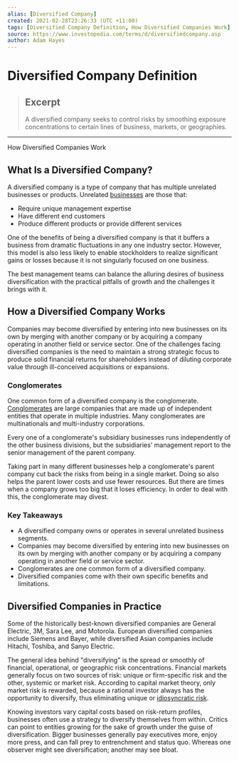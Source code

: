 ```yaml
---
alias: [Diversified Company]
created: 2021-02-28T23:26:33 (UTC +11:00)
tags: [Diversified Company Definition, How Diversified Companies Work]
source: https://www.investopedia.com/terms/d/diversifiedcompany.asp
author: Adam Hayes
---
```


# Diversified Company Definition

> ## Excerpt
> A diversified company seeks to control risks by smoothing exposure concentrations to certain lines of business, markets, or geographies.

---

How Diversified Companies Work
## What Is a Diversified Company?

A diversified company is a type of company that has multiple unrelated businesses or products. Unrelated [businesses](https://www.investopedia.com/terms/b/business.asp) are those that:

-   Require unique management expertise
-   Have different end customers
-   Produce different products or provide different services

One of the benefits of being a diversified company is that it buffers a business from dramatic fluctuations in any one industry sector. However, this model is also less likely to enable stockholders to realize significant gains or losses because it is not singularly focused on one business.

The best management teams can balance the alluring desires of business diversification with the practical pitfalls of growth and the challenges it brings with it.

## How a Diversified Company Works

Companies may become diversified by entering into new businesses on its own by merging with another company or by acquiring a company operating in another field or service sector. One of the challenges facing diversified companies is the need to maintain a strong strategic focus to produce solid financial returns for shareholders instead of diluting corporate value through ill-conceived acquisitions or expansions.

### Conglomerates

One common form of a diversified company is the conglomerate. [Conglomerates](https://www.investopedia.com/articles/basics/06/conglomerates.asp) are large companies that are made up of independent entities that operate in multiple industries. Many conglomerates are multinationals and multi-industry corporations.

Every one of a conglomerate's subsidiary businesses runs independently of the other business divisions, but the subsidiaries' management report to the senior management of the parent company.

Taking part in many different businesses help a conglomerate's parent company cut back the risks from being in a single market. Doing so also helps the parent lower costs and use fewer resources. But there are times when a company grows too big that it loses efficiency. In order to deal with this, the conglomerate may divest.

### Key Takeaways

-   A diversified company owns or operates in several unrelated business segments.
-   Companies may become diversified by entering into new businesses on its own by merging with another company or by acquiring a company operating in another field or service sector.
-   Conglomerates are one common form of a diversified company.
-   Diversified companies come with their own specific benefits and limitations.

## Diversified Companies in Practice

Some of the historically best-known diversified companies are General Electric, 3M, Sara Lee, and Motorola. European diversified companies include Siemens and Bayer, while diversified Asian companies include Hitachi, Toshiba, and Sanyo Electric.

The general idea behind "diversifying" is the spread or smoothly of financial, operational, or geographic risk concentrations. Financial markets generally focus on two sources of risk: unique or firm-specific risk and the other, systemic or market risk. According to capital market theory, only market risk is rewarded, because a rational investor always has the opportunity to diversify, thus eliminating unique or [idiosyncratic risk](https://www.investopedia.com/terms/i/idiosyncraticrisk.asp).

Knowing investors vary capital costs based on risk-return profiles, businesses often use a strategy to diversify themselves from within. Critics can point to entities growing for the sake of growth under the guise of diversification. Bigger businesses generally pay executives more, enjoy more press, and can fall prey to entrenchment and status quo. Whereas one observer might see diversification; another may see bloat.
